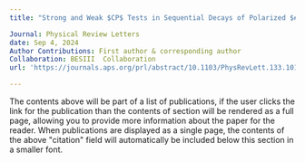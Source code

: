```yaml
---
title: "Strong and Weak $CP$ Tests in Sequential Decays of Polarized $#Sigma^0$ Hyperons"

Journal: Physical Review Letters
date: Sep 4, 2024
Author Contributions: First author & corresponding author
Collaboration: BESIII  Collaboration
url: 'https://journals.aps.org/prl/abstract/10.1103/PhysRevLett.133.101902'

---
```


The contents above will be part of a list of publications, if the user clicks the link for the publication than the contents of section will be rendered as a full page, allowing you to provide more information about the paper for the reader. When publications are displayed as a single page, the contents of the above "citation" field will automatically be included below this section in a smaller font.
